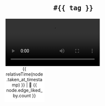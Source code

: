 <section>
  <h1>
    <kbd>#{{ tag }}</kbd>
  </h1>

  <ul>
    <li v-for="({ node }, i) in media" :key="i">
      <a :href="`https://instagram.com/p/${node.shortcode}`" rel="noopener noreferrer nofollow">
        <video v-if="node.is_video" autoplay loop>
          <source :src="node.display_url" />
        </video>
        <img v-else :src="node.thumbnail_src" :alt="node.accessibility_caption">
        <div>
          <time :datetime="new Date(node.taken_at_timestamp)">
            {{ relativeTime(node.taken_at_timestamp) }}
          </time>
          | 🖤 {{ node.edge_liked_by.count }}
        </div>
      </a>
    </li>

  </ul>

</section>

<script>
function relativeTime(previous) {
  const current = new Date()
  previous = new Date(previous * 1000)
  const msPerMinute = 60 * 1000
  const msPerHour = msPerMinute * 60
  const msPerDay = msPerHour * 24
  const msPerMonth = msPerDay * 30
  const msPerYear = msPerDay * 365

  const elapsed = current - previous
  if (elapsed < msPerMinute) return Math.round(elapsed / 1000) + ' seconds ago'
  if (elapsed < msPerHour) return Math.round(elapsed / msPerMinute) + ' minutes ago'
  if (elapsed < msPerDay) return Math.round(elapsed / msPerHour) + ' hours ago'
  if (elapsed < msPerMonth) return Math.round(elapsed / msPerDay) + ' days ago'
  if (elapsed < msPerYear) return Math.round(elapsed / msPerMonth) + ' months ago'
  return Math.round(elapsed / msPerYear) + ' years ago'
}

export default {
  name: 'Feed',
  data() {
    return {
      media: [],
      tag: 'paksjapisi',
    }
  },
  async mounted() {
    const query = new URLSearchParams(location.search)
    this.tag = query.get('tag') || 'paksjapisi'

    const { graphql } = await fetch(
      `https://www.instagram.com/explore/tags/${this.tag}/?__a=1`,
    ).then((r) => r.json())
    console.info('fetch response', graphql)
    if (!graphql) return

    this.media = graphql.hashtag.edge_hashtag_to_media.edges
    console.info('Fetched hashtag media', this.media)
  },
  methods: {
    relativeTime,
  },
}
</script>

<style scoped>
section {
  padding: 2rem;
  text-align: center;
}
.about__couple-pic {
  max-height: 12rem;
}
ul {
  display: grid;
  grid-template-columns: repeat(3, minmax(100px, 293px));
  justify-content: center;
  grid-gap: 28px;
  list-style: none;
  margin: 0;
  padding: 0;
}
img {
  width: auto;
  max-width: 100%;
}
a {
  display: block;
  text-decoration: none;
  background-color: white;
  border: 4px solid transparent;
  border-bottom: 12px solid transparent;
}
a:hover {
  box-shadow: 0 2.8px 2.2px rgba(0, 0, 0, 0.034), 0 6.7px 5.3px rgba(0, 0, 0, 0.048),
    0 12.5px 10px rgba(0, 0, 0, 0.06), 0 22.3px 17.9px rgba(0, 0, 0, 0.072),
    0 41.8px 33.4px rgba(0, 0, 0, 0.086), 0 100px 80px rgba(0, 0, 0, 0.12);
  border-color: white;
}
</style>
